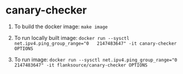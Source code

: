 # canary-checker

1. To build the docker image: `make image`

2. To run locally built image: `docker run --sysctl net.ipv4.ping_group_range="0   2147483647" -it canary-checker OPTIONS`

3. To run image: `docker run --sysctl net.ipv4.ping_group_range="0   2147483647" -it flanksource/canary-checker OPTIONS`
